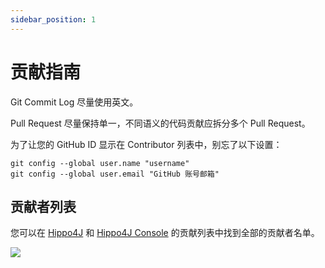 ```yaml
---
sidebar_position: 1
---
```


# 贡献指南

Git Commit Log 尽量使用英文。

Pull Request 尽量保持单一，不同语义的代码贡献应拆分多个 Pull Request。

为了让您的 GitHub ID 显示在 Contributor 列表中，别忘了以下设置：

```shell
git config --global user.name "username"
git config --global user.email "GitHub 账号邮箱"
```

## 贡献者列表

您可以在 [Hippo4J](https://github.com/opengoofy/hippo4j/graphs/contributors) 和 [Hippo4J Console](https://github.com/opengoofy/hippo4j-console) 的贡献列表中找到全部的贡献者名单。

<a href="https://github.com/opengoofy/hippo4j/graphs/contributors">
    <img src="https://contrib.rocks/image?repo=opengoofy/hippo4j" />
</a>
